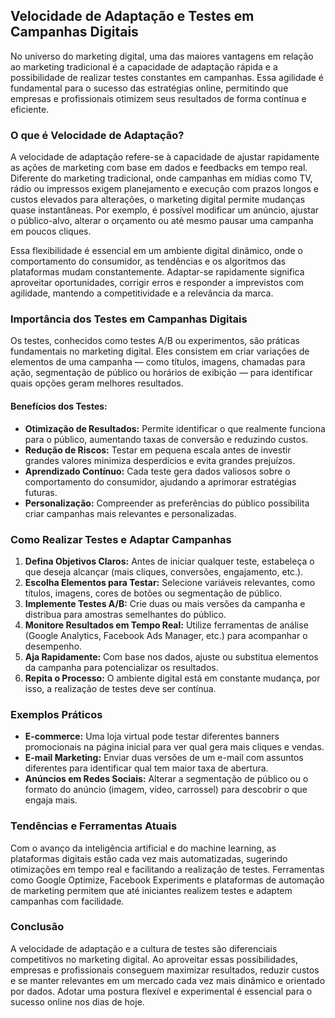 
## Velocidade de Adaptação e Testes em Campanhas Digitais

No universo do marketing digital, uma das maiores vantagens em relação ao marketing tradicional é a capacidade de adaptação rápida e a possibilidade de realizar testes constantes em campanhas. Essa agilidade é fundamental para o sucesso das estratégias online, permitindo que empresas e profissionais otimizem seus resultados de forma contínua e eficiente.

### O que é Velocidade de Adaptação?

A velocidade de adaptação refere-se à capacidade de ajustar rapidamente as ações de marketing com base em dados e feedbacks em tempo real. Diferente do marketing tradicional, onde campanhas em mídias como TV, rádio ou impressos exigem planejamento e execução com prazos longos e custos elevados para alterações, o marketing digital permite mudanças quase instantâneas. Por exemplo, é possível modificar um anúncio, ajustar o público-alvo, alterar o orçamento ou até mesmo pausar uma campanha em poucos cliques.

Essa flexibilidade é essencial em um ambiente digital dinâmico, onde o comportamento do consumidor, as tendências e os algoritmos das plataformas mudam constantemente. Adaptar-se rapidamente significa aproveitar oportunidades, corrigir erros e responder a imprevistos com agilidade, mantendo a competitividade e a relevância da marca.

### Importância dos Testes em Campanhas Digitais

Os testes, conhecidos como testes A/B ou experimentos, são práticas fundamentais no marketing digital. Eles consistem em criar variações de elementos de uma campanha — como títulos, imagens, chamadas para ação, segmentação de público ou horários de exibição — para identificar quais opções geram melhores resultados.

#### Benefícios dos Testes:

- **Otimização de Resultados:** Permite identificar o que realmente funciona para o público, aumentando taxas de conversão e reduzindo custos.
- **Redução de Riscos:** Testar em pequena escala antes de investir grandes valores minimiza desperdícios e evita grandes prejuízos.
- **Aprendizado Contínuo:** Cada teste gera dados valiosos sobre o comportamento do consumidor, ajudando a aprimorar estratégias futuras.
- **Personalização:** Compreender as preferências do público possibilita criar campanhas mais relevantes e personalizadas.

### Como Realizar Testes e Adaptar Campanhas

1. **Defina Objetivos Claros:** Antes de iniciar qualquer teste, estabeleça o que deseja alcançar (mais cliques, conversões, engajamento, etc.).
2. **Escolha Elementos para Testar:** Selecione variáveis relevantes, como títulos, imagens, cores de botões ou segmentação de público.
3. **Implemente Testes A/B:** Crie duas ou mais versões da campanha e distribua para amostras semelhantes do público.
4. **Monitore Resultados em Tempo Real:** Utilize ferramentas de análise (Google Analytics, Facebook Ads Manager, etc.) para acompanhar o desempenho.
5. **Aja Rapidamente:** Com base nos dados, ajuste ou substitua elementos da campanha para potencializar os resultados.
6. **Repita o Processo:** O ambiente digital está em constante mudança, por isso, a realização de testes deve ser contínua.

### Exemplos Práticos

- **E-commerce:** Uma loja virtual pode testar diferentes banners promocionais na página inicial para ver qual gera mais cliques e vendas.
- **E-mail Marketing:** Enviar duas versões de um e-mail com assuntos diferentes para identificar qual tem maior taxa de abertura.
- **Anúncios em Redes Sociais:** Alterar a segmentação de público ou o formato do anúncio (imagem, vídeo, carrossel) para descobrir o que engaja mais.

### Tendências e Ferramentas Atuais

Com o avanço da inteligência artificial e do machine learning, as plataformas digitais estão cada vez mais automatizadas, sugerindo otimizações em tempo real e facilitando a realização de testes. Ferramentas como Google Optimize, Facebook Experiments e plataformas de automação de marketing permitem que até iniciantes realizem testes e adaptem campanhas com facilidade.

### Conclusão

A velocidade de adaptação e a cultura de testes são diferenciais competitivos no marketing digital. Ao aproveitar essas possibilidades, empresas e profissionais conseguem maximizar resultados, reduzir custos e se manter relevantes em um mercado cada vez mais dinâmico e orientado por dados. Adotar uma postura flexível e experimental é essencial para o sucesso online nos dias de hoje.
```
